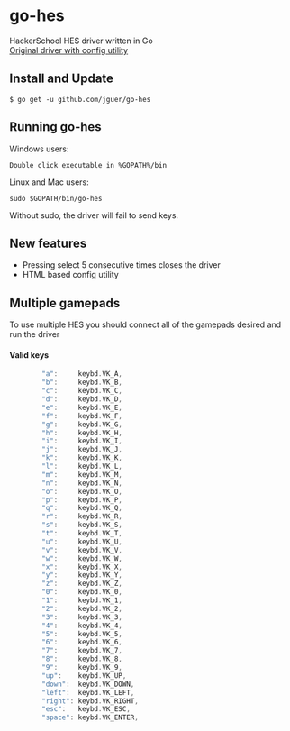 # go-hes
HackerSchool HES driver written in Go  
[Original driver with config utility](https://github.com/HackerSchool/HES)

## Install and Update
```
$ go get -u github.com/jguer/go-hes
```

## Running go-hes

Windows users:
```
Double click executable in %GOPATH%/bin
```
Linux and Mac users:
```
sudo $GOPATH/bin/go-hes
```
Without sudo, the driver will fail to send keys.
## New features
- Pressing select 5 consecutive times closes the driver 
- HTML based config utility
 
## Multiple gamepads
To use multiple HES you should connect all of the gamepads desired and run the driver

#### Valid keys
```go
		"a":     keybd.VK_A,
		"b":     keybd.VK_B,
		"c":     keybd.VK_C,
		"d":     keybd.VK_D,
		"e":     keybd.VK_E,
		"f":     keybd.VK_F,
		"g":     keybd.VK_G,
		"h":     keybd.VK_H,
		"i":     keybd.VK_I,
		"j":     keybd.VK_J,
		"k":     keybd.VK_K,
		"l":     keybd.VK_L,
		"m":     keybd.VK_M,
		"n":     keybd.VK_N,
		"o":     keybd.VK_O,
		"p":     keybd.VK_P,
		"q":     keybd.VK_Q,
		"r":     keybd.VK_R,
		"s":     keybd.VK_S,
		"t":     keybd.VK_T,
		"u":     keybd.VK_U,
		"v":     keybd.VK_V,
		"w":     keybd.VK_W,
		"x":     keybd.VK_X,
		"y":     keybd.VK_Y,
		"z":     keybd.VK_Z,
		"0":     keybd.VK_0,
		"1":     keybd.VK_1,
		"2":     keybd.VK_2,
		"3":     keybd.VK_3,
		"4":     keybd.VK_4,
		"5":     keybd.VK_5,
		"6":     keybd.VK_6,
		"7":     keybd.VK_7,
		"8":     keybd.VK_8,
		"9":     keybd.VK_9,
		"up":    keybd.VK_UP,
		"down":  keybd.VK_DOWN,
		"left":  keybd.VK_LEFT,
		"right": keybd.VK_RIGHT,
		"esc":   keybd.VK_ESC,
		"space": keybd.VK_ENTER,
```
